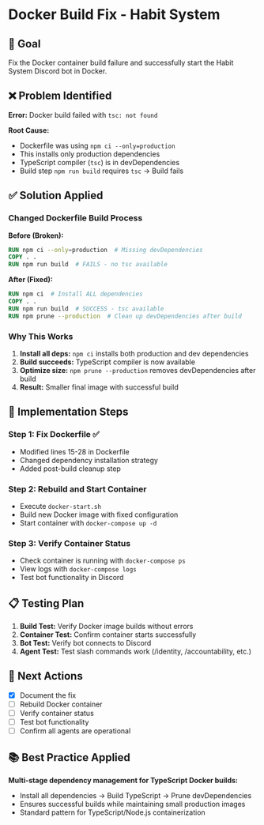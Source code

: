 # Docker Build Fix - Habit System

## 🎯 Goal
Fix the Docker container build failure and successfully start the Habit System Discord bot in Docker.

## ❌ Problem Identified

**Error:** Docker build failed with `tsc: not found`

**Root Cause:**
- Dockerfile was using `npm ci --only=production` 
- This installs only production dependencies
- TypeScript compiler (`tsc`) is in devDependencies
- Build step `npm run build` requires `tsc` → Build fails

## ✅ Solution Applied

### Changed Dockerfile Build Process

**Before (Broken):**
```dockerfile
RUN npm ci --only=production  # Missing devDependencies
COPY . .
RUN npm run build  # FAILS - no tsc available
```

**After (Fixed):**
```dockerfile
RUN npm ci  # Install ALL dependencies
COPY . .
RUN npm run build  # SUCCESS - tsc available
RUN npm prune --production  # Clean up devDependencies after build
```

### Why This Works
1. **Install all deps:** `npm ci` installs both production and dev dependencies
2. **Build succeeds:** TypeScript compiler is now available
3. **Optimize size:** `npm prune --production` removes devDependencies after build
4. **Result:** Smaller final image with successful build

## 🔧 Implementation Steps

### Step 1: Fix Dockerfile ✅
- Modified lines 15-28 in Dockerfile
- Changed dependency installation strategy
- Added post-build cleanup step

### Step 2: Rebuild and Start Container
- Execute `docker-start.sh`
- Build new Docker image with fixed configuration
- Start container with `docker-compose up -d`

### Step 3: Verify Container Status
- Check container is running with `docker-compose ps`
- View logs with `docker-compose logs`
- Test bot functionality in Discord

## 📋 Testing Plan

1. **Build Test:** Verify Docker image builds without errors
2. **Container Test:** Confirm container starts successfully
3. **Bot Test:** Verify bot connects to Discord
4. **Agent Test:** Test slash commands work (/identity, /accountability, etc.)

## 🚀 Next Actions

- [x] Document the fix
- [ ] Rebuild Docker container
- [ ] Verify container status
- [ ] Test bot functionality
- [ ] Confirm all agents are operational

## 📚 Best Practice Applied

**Multi-stage dependency management for TypeScript Docker builds:**
- Install all dependencies → Build TypeScript → Prune devDependencies
- Ensures successful builds while maintaining small production images
- Standard pattern for TypeScript/Node.js containerization



